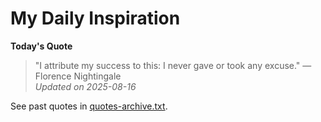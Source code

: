# My Daily Inspiration

**Today's Quote**  
> "I attribute my success to this: I never gave or took any excuse." — Florence Nightingale  
*Updated on 2025-08-16*

See past quotes in [quotes-archive.txt](quotes-archive.txt).